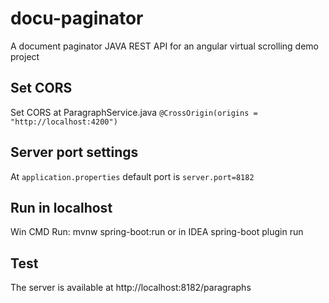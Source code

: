 # docu-paginator
A document paginator JAVA REST API for an angular virtual scrolling demo project

## Set CORS 
Set CORS at ParagraphService.java 
`@CrossOrigin(origins = "http://localhost:4200")`
 
## Server port settings
At  `application.properties` default port is `server.port=8182`

## Run in localhost
Win CMD 
Run: mvnw spring-boot:run or in IDEA spring-boot plugin run

## Test
The server is available at http://localhost:8182/paragraphs
